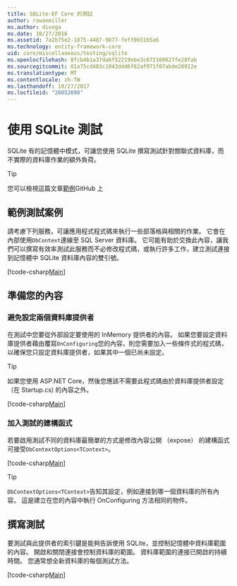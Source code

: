 ```yaml
---
title: SQLite-EF Core 的測試
author: rowanmiller
ms.author: divega
ms.date: 10/27/2016
ms.assetid: 7a2b75e2-1875-4487-9877-feff0651b5a6
ms.technology: entity-framework-core
uid: core/miscellaneous/testing/sqlite
ms.openlocfilehash: 8fcb4b1a37da6f52219ebe3c672160627fe28fab
ms.sourcegitcommit: 01a75cd483c1943ddd6f82af971f07abde20912e
ms.translationtype: MT
ms.contentlocale: zh-TW
ms.lasthandoff: 10/27/2017
ms.locfileid: "26052698"
---
```

# <a name="testing-with-sqlite"></a>使用 SQLite 測試

SQLite 有的記憶體中模式，可讓您使用 SQLite 撰寫測試針對關聯式資料庫，而不實際的資料庫作業的額外負荷。

> [!TIP]  
> 您可以檢視這篇文章[範例](https://github.com/aspnet/EntityFramework.Docs/tree/master/samples/core/Miscellaneous/Testing)GitHub 上

## <a name="example-testing-scenario"></a>範例測試案例

請考慮下列服務，可讓應用程式程式碼來執行一些部落格與相關的作業。 它會在內部使用`DbContext`連線至 SQL Server 資料庫。 它可能有助於交換此內容，讓我們可以撰寫有效率測試此服務而不必修改程式碼，或執行許多工作，建立測試連接到記憶體中 SQLite 資料庫內容的雙引號。

[!code-csharp[Main](../../../../samples/core/Miscellaneous/Testing/BusinessLogic/BlogService.cs)]

## <a name="get-your-context-ready"></a>準備您的內容

### <a name="avoid-configuring-two-database-providers"></a>避免設定兩個資料庫提供者

在測試中您要從外部設定要使用的 InMemory 提供者的內容。 如果您要設定資料庫提供者藉由覆寫`OnConfiguring`您的內容，則您需要加入一些條件式的程式碼，以確保您只設定資料庫提供者，如果其中一個已尚未設定。

> [!TIP]  
> 如果您使用 ASP.NET Core，然後您應該不需要此程式碼由於資料庫提供者設定 （在 Startup.cs) 的內容之外。

[!code-csharp[Main](../../../../samples/core/Miscellaneous/Testing/BusinessLogic/BloggingContext.cs#OnConfiguring)]

### <a name="add-a-constructor-for-testing"></a>加入測試的建構函式

若要啟用測試不同的資料庫最簡單的方式是修改內容公開 （expose） 的建構函式可接受`DbContextOptions<TContext>`。

[!code-csharp[Main](../../../../samples/core/Miscellaneous/Testing/BusinessLogic/BloggingContext.cs#Constructors)]

> [!TIP]  
> `DbContextOptions<TContext>`告知其設定，例如連接到哪一個資料庫的所有內容。 這是建立在您的內容中執行 OnConfiguring 方法相同的物件。

## <a name="writing-tests"></a>撰寫測試

要測試與此提供者的索引鍵是能夠告訴使用 SQLite，並控制記憶體中資料庫範圍的內容。 開啟和關閉連接會控制資料庫的範圍。 資料庫範圍的連接已開啟的持續時間。 您通常想全新資料庫的每個測試方法。

[!code-csharp[Main](../../../../samples/core/Miscellaneous/Testing/TestProject/SQLite/BlogServiceTests.cs)]
